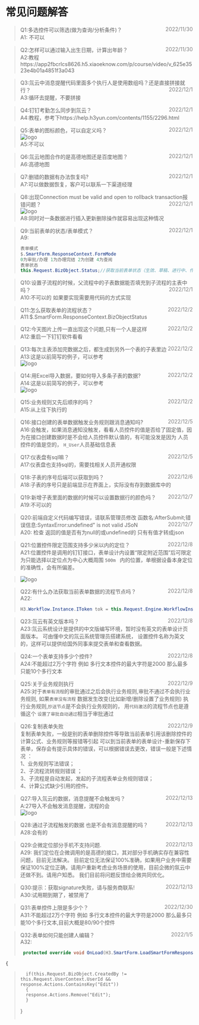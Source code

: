 <style>
.fontColor {
    color: gray;
    float: right;
}

.imgstyle {
    max-width: 50%;
    max-height: 50%;
}
</style>

# 常见问题解答

> Q1:多选控件可以筛选(做为查询/分析条件)？<span class="fontColor" >
> 2022/11/30 </span></br>
> A1: 不可以

> Q2:怎样可以通过输入出生日期，计算出年龄？<span class="fontColor" >
> 2022/11/30 </span></br>
> A2:教程https://app2fbcrlcs8626.h5.xiaoeknow.com/p/course/video/v_625e3523e4b01a4851f3a043 </br>

> Q3:氚云中消息提醒代码里面多个执行人是使用数组吗？还是直接拼接就行？</span><span class="fontColor" >
> 2022/12/1 </span></br>
> A3:循环去提醒，不要拼接

> Q4:钉钉考勤怎么同步到氚云？<span class="fontColor" >
> 2022/12/1 </span></br>
> A4:教程，参考下https://help.h3yun.com/contents/1155/2296.html

> Q5:表单的图标颜色，可以自定义吗？<span class="fontColor" >
> 2022/12/1 </span></br>
![logo](../img/faq-1.png ':size=20%')</br>
> A5:不可以

> Q6:氚云地图合作的是高德地图还是百度地图？<span class="fontColor" >
> 2022/12/1 </span></br>
> A6:高德地图


> Q7:删错的数据有办法恢复吗?<span class="fontColor" >
> 2022/12/1 </span></br>
> A7:可以做数据恢复，客户可以联系一下渠道经理

> Q8:出现Connection must be valid and open to rollback transaction报错问题？<span class="fontColor" >
> 2022/12/1 </span></br>
> ![logo](../img/faq-2.png ':size=20%')</br>
> A8:同时对一条数据进行插入更新删除操作就容易出现这种情况

> Q9:当前表单的状态/表单模式？<span class="fontColor" >
> 2022/12/1 </span></br>
> A9:
> ~~~cs
> 表单模式
> $.SmartForm.ResponseContext.FormMode   
>0为审批/办理 1为办理完结 2为创建 4为查阅
> 表单状态
>this.Request.BizObject.Status;//获取当前表单状态（生效、草稿、进行中、作废）
> ~~~ 


> Q10:设置子流程的时候，父流程中的子表数据能否填充到子流程的主表中吗？<span class="fontColor" >
> 2022/12/1 </span></br>
> A10:不可以的 如果要实现需要用代码的方式实现

> Q11:怎么获取表单的流程状态？
> <span class="fontColor" > 2022/12/2 </span></br>
> A11:$.SmartForm.ResponseContext.BizObjectStatus

> Q12:今天图片上传一直出现这个问题,只有一个人是这样
> <span class="fontColor" > 2022/12/2 </span></br>
> A12:重启一下钉钉软件看看

> Q13:每次主表添加完数据之后，都生成到另外一个表的子表里边
> <span class="fontColor" > 2022/12/2 </span></br>
> A13:这是以前简写的例子，可以参考</br>
> ![logo](../img/faq-3.png ':size=20%')

> Q14:用Excel导入数据，要如何导入多条子表的数据?
> <span class="fontColor" > 2022/12/2 </span></br>
> A14:这是以前简写的例子，可以参考</br>
> ![logo](../img/faq-4.png ':size=20%')

> Q15:业务规则又先后顺序的吗？
> <span class="fontColor" > 2022/12/2 </span></br>
> A15:从上往下执行的

> Q16:接口创建的表单数据触发业务规则跟消息通知吗?
> <span class="fontColor" > 2022/12/5 </span></br>
> A16:会触发，如果消息通知没触发，看看人员控件的值是否给了固定值，因为在接口创建数据时是不会给人员控件默认值的，有可能没发是因为
> 人员控件的值是空的，  ```H_User```人员基础信息表

> Q17:仪表盘有sql嘛？
> <span class="fontColor" > 2022/12/5 </span></br>
> A17:仪表盘也支持sql的，需要找相关人员开通权限

> Q18:子表的序号后端可以获取到吗？
> <span class="fontColor" > 2022/12/6 </span></br>
> A18:子表的序号只是前端显示在界面上，实际没有存到数据库中的

> Q19:新增子表里面的数据的时候可以设置数据行的颜色吗？
> <span class="fontColor" > 2022/12/7 </span></br>
> A19:不可以的

> Q20:前端自定义代码编写错误，请联系管理员修改
> 函数名:AfterSubmit;错误信息:SyntaxError:undefined" is not valid JSoN
> <span class="fontColor" > 2022/12/7 </span></br>
> A20: 检查 返回的值是否有为null的或undefined的 只有有值才转成json

> Q21:位置控件限定范围支持多少米以内的定位？
> <span class="fontColor" > 2022/12/8 </span></br>
> A21:位置控件是调用的钉钉接口，表单设计内设置“限定附近范围”后可限定为只能选择以定位点为中心大概周围 ```500m ```
> 内的位置，单根据设备本身定位的准确性，会有所偏差。

> ![logo](../img/faq-5.png ':size=20%')


> Q22:有什么办法获取当前表单数据的流程节点吗？<span class="fontColor" >
> 2022/12/8 </span></br>
> A22:
> ~~~ cs
> H3.Workflow.Instance.IToken tok = this.Request.Engine.WorkflowInstanceManager.GetWorkflowInstance("流程id").GetLastToken();
> ~~~ 



> Q23:氚云有英文版本吗？
> <span class="fontColor" >
> 2022/12/8 </span></br>
> A23:氚云系统设计是提供的中文版编写环境，暂时没有英文的表单设计页面版本。 可由懂中文的氚云系统管理员搭建系统，
> 设置控件名称为英文的，这样可以提供给国外同事来提交表单和查看数据。

> Q24:一个表单支持多少个控件?<span class="fontColor" >
> 2022/12/8</span></br>
> A24:不能超过2万个字符  例如 多行文本控件的最大字符是2000  那么最多只能10个多行文本

> Q25:关于业务规则执行
> <span class="fontColor" >
> 2022/12/9</span></br>
> A25:对于```表单有流程```的审批通过之后会执行业务规则,审批不通过不会执行业务规则,
> 如果```表单没有流程``` 数据发生改变(比如新增/删除设置了业务规则) 执行业务规则,```抄送节点```是不会执行业务规则的，
> 用```代码激活```的流程节点也是遵循这个
> ```设置了审批自动通过```相当于审批通过

> Q26:复制表单失败
 > <span class="fontColor" >
> 2022/12/9</span></br>
> 复制表单失败，一般是别的表单删除控件等导致当前表单引用该删除控件的计算公式、业务规则等报错等引起 可以到当前表单的表单设计-重新保存下表单，保存会有提示具体的错误，可以根据错误去更改，错误一般是下述情况 ：</br>
1、业务规则写法错误；</br>
2、子流程流转规则错误 ；</br>
3、子流程是自动发起，发起的子流程表单业务规则错误；</br>
4、计算公式缺少引用的控件。

> Q27:导入氚云的数据，消息提醒不会触发吗？
> <span class="fontColor" >
> 2022/12/13 </span></br>
> A:27导入不会触发消息提醒，流程的会</br>
> ![logo](../img/faq-6.png ':size=20%')

> Q28:通过子流程触发的数据 也是不会有消息提醒的吗？
> <span class="fontColor" >
> 2022/12/13 </span></br>
> A28:会有的


>Q29:企微定位部分手机不支持问题.
> <span class="fontColor" >
> 2022/12/13 </span></br>
>A29: 我们定位在企微调用的是高德的接口，其对部分手机确实存在兼容性问题，目前无法解决。
目前定位无法保证100%准确，如果用户业务中需要保证100%定位正确，请用户重新考虑业务场景的使用，目前企微的氛云中还做不到。请用户知悉。
我们目前将问题反馈给企微共同优化。

>Q30:提示：获取signature失败，请与服务商联系!
> <span class="fontColor" >
> 2022/12/13 </span></br>
> A30:试用期到期了，被禁用了

> Q31:表单控件上限是多少个？
> <span class="fontColor" >
> 2022/12/30 </span></br>
> A31:不能超过2万个字符  例如 多行文本控件的最大字符是2000  那么最多只能10个多行文本,目前大概是80/90个控件

> Q32:表单如何只能创建人编辑？
 > <span class="fontColor" >
> 2022/1/5 </span></br>
> A32:
> ~~~cs
>  protected override void OnLoad(H3.SmartForm.LoadSmartFormResponse response)
    {
>       if(this.Request.BizObject.CreatedBy != this.Request.UserContext.UserId && response.Actions.ContainsKey("Edit"))
>       {
>       response.Actions.Remove("Edit");
>       }
>   }
> ~~~